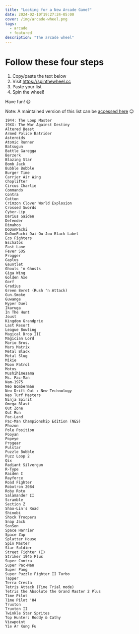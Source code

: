 ```yaml
---
title: "Looking for a New Arcade Game?"
date: 2024-02-10T19:27:24-05:00
cover: /img/arcade-wheel.png
tags:
  - arcade
  - featured
description: "The arcade wheel"
---
```


# Follow these four steps

1. Copy/paste the text below
1. Visit https://spinthewheel.cc
1. Paste your list
1. Spin the wheel!

Have fun! :smiley:

Note: A maintained version of this list can be [accessed here](https://gitlab.com/felleg/game-for-highscore-month/-/blob/main/README.md) :wink:

```
1944: The Loop Master
19XX: The War Against Destiny
Altered Beast
Armed Police Batrider
Asteroids
Atomic Runner
Batsugun
Battle Garegga
Berzerk
Blazing Star
Bomb Jack
Bubble Bobble
Burger Time
Carrier Air Wing
Choplifter
Circus Charlie
Commando
Contra
Cotton
Crimzon Clover World Explosion
Crossed Swords
Cyber-Lip
Darius Gaiden
Defender
Dimahoo
DoDonPachi
DoDonPachi Dai-Ou-Jou Black Label
Eco Fighters
Eschatos
Fast Lane
Fever SOS
Frogger
Gaplus
Gauntlet
Ghouls 'n Ghosts
Giga Wing
Golden Axe
Gorf
Gradius
Green Beret (Rush 'n Attack)
Gun.Smoke
Guwange
Hyper Duel
Ikaruga
In The Hunt
Joust
Kingdom Grandprix
Last Resort
League Bowling
Magical Drop III
Magician Lord
Mario Bros.
Mars Matrix
Metal Black
Metal Slug
Mikie
Moon Patrol
Motos
Mushihimesama
Ms. Pac-Man
Nam-1975
Neo Bomberman
Neo Drift Out : New Technology
Neo Turf Masters
Ninja Spirit
Omega Blast
Out Zone
Out Run
Pac-Land
Pac-Man Championship Edition (NES)
Phozon
Pole Position
Pooyan
Popeye
Progear
Pulstar
Puzzle Bubble
Puzz Loop 2
Qix
Radiant Silvergun
R-Type
Raiden I
Rayforce
Road Fighter
Robotron 2084
Roby Roto
Salamander II
Scramble
Section Z
Shao-Lin's Road
Shinobi
Shock Troopers
Snap Jack
SonSon
Space Harrier
Space Zap
Splatter House
Spin Master
Star Soldier
Street Fighter (I)
Striker 1945 Plus
Super Contra
Super Pac-Man
Super Pang
Super Puzzle Fighter II Turbo
Tapper
Terra Cresta
Tetris Attack (Time Trial mode)
Tetris the Absolute the Grand Master 2 Plus
Time Pilot
Time Pilot '84
Truxton
Truxton II
Twinkle Star Sprites
Top Hunter: Roddy & Cathy
Viewpoint
Yie Ar Kung Fu
```

